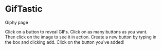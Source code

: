 # GifTastic
Giphy page

Click on a button to reveal GIFs. Click on as many buttons as you want.
Then click on the image to see it in action. 
Create a new button by typing in the box and clicking add.
Click on the button you've added!
